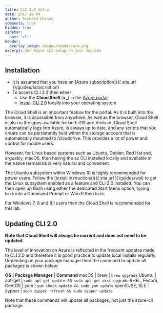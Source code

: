 ```yaml
---
title: CLI 2.0 Setup
date: 2017-10-04
author: Richard Cheney
comments: true
hidden: true
sidebar:
  nav: "cli"
header:
  overlay_image: images/header/arm.png
excerpt: Get Azure CLI setup on your machine
---
```


## Installation

* It is assumed that you have an [Azure subscription]({{ site.url }}/guides/subscription)
* To access CLI 2.0 then either
    * Use the **Cloud Shell** (**>_**) in the [Azure portal](https://portal.azure.com)
    * [Install CLI 2.0](https://docs.microsoft.com/en-us/cli/azure/install-azure-cli?view=azure-cli-latest) locally into your operating system

The Cloud Shell is an important feature for the portal.  As it is built into the browser, it is accessible from anywhere. As well as the browser, Cloud Shell is also in the apps available for both iOS and Android.  Cloud Shell automatically logs into Azure, is always up to date, and any scripts that you create can be persistently held within the storage account that is automatically mounted to /clouddrive.  This provides a lot of power and control for mobile users.

However, for Linux based systems such as Ubuntu, Debian, Red Hat and, arguably, macOS, then having the az CLI installed locally and available in the native termainals is very natural and convenient.

The Ubuntu subsystem within Windows 10 is highly recommended for power users. Follow the [install instructions]({{ site.url }}/guides/wsl) to get the Linux subsystem enabled as a feature and CLI 2.0 installed. You can then open up Bash using either the dedicated Start Menu option, typing ```bash``` into a Command Prompt or Win+R then ```bash```.

For Windows 7, 8 and 8.1 users then the Cloud Shell is recommended for this lab.

## Updating CLI 2.0

**Note that Cloud Shell will always be current and does not need to be updated.**

The level of innovation on Azure is reflected in the frequent updates made to CLI 2.0 and therefore it is good practice to update local installs regularly.  Depending on your package manager then the command to update all packages is shown below:

**OS** | **Package Manager** | **Command**
macOS | brew | `brew upgrade`
Ubuntu | apt-get | `sudo apt-get update && sudo apt-get dist-upgrade`
RHEL, Fedora, CentOS | yum | `yum check-update && sudo yum update`
openSUSE, SLE | zypper | `sudo zypper refresh && sudo zypper update`

Note that these commands will update all packages, not just the azure-cli package.